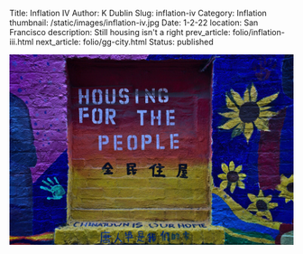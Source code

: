Title: Inflation IV
Author: K Dublin
Slug: inflation-iv
Category: Inflation
thumbnail: /static/images/inflation-iv.jpg
Date: 1-2-22
location: San Francisco
description: Still housing isn't a right
prev_article: folio/inflation-iii.html
next_article: folio/gg-city.html
Status: published

<img src="../static/images/inflation-iv.jpg" alt="Still housing isn't a right" width=1000px />
